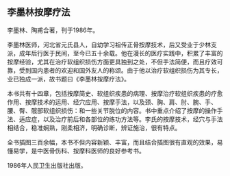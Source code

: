 ## 李墨林按摩疗法

李墨林、陶甫合著，刊于1986年。

李墨林医师，河北省元氏县人，自幼学习祖传正骨按摩技术，后又受业于少林支派，成年后行医于民间，至今已五十余载。他在漫长的医疗实践中，积累了丰富的按摩经验，尤其在治疗软组织损伤方面更具独到之处，不但手法简便，而且疗效可靠，受到国内患者的欢迎和国外友人的称颂。由于他以治疗软组织损伤为其专长，业已独成一派，故书题曰《李墨林按摩疗法》。

本书共有十四章，包括按摩简史、软组织疾患的病理、按摩治疗软组织疾患的疗愈作用、按摩技术的运用、经穴应用、按摩手法，以及颈、胸、肩、肘、腕、手、腰、臀、髋部软组织损伤：和一些关节脱位的内容。书中重点介绍了按摩的操作手法、适应症，以及治疗前后和各部位的练功方法等。李氏的按摩技术，经穴与手法相结合，稳准娴熟，刚柔相济，明确诊断，辨证施治，很有特点。

全书插图三百余幅，本书不但内容新颖、丰富，而且结合插图很有直观的效果，易懂易学，是中医骨伤科、按摩科医师的良好参考书。

1986年人民卫生出版社出版。